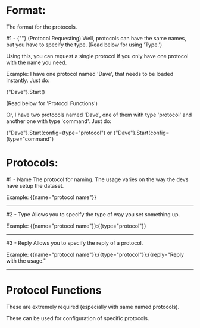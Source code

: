 # Format:
The format for the protocols.

#1 - {""} (Protocol Requesting)
Well, protocols can have the same names, but you have to specify the type. (Read below for using 'Type.')

Using this, you can request a single protocol if you only have one protocol with the name you need.

Example: I have one protocol named 'Dave', that needs to be loaded instantly. Just do:

{"Dave"}.Start()

(Read below for 'Protocol Functions')

Or, I have two protocols named 'Dave', one of them with type 'protocol' and another one with type 'command'. Just do:

{"Dave"}.Start(config=(type="protocol")
or
{"Dave"}.Start(config=(type="command")

# Protocols:
#1 - Name
The protocol for naming. The usage varies on the way the devs have setup the dataset.

Example: {{name="protocol name"}}

----

#2 - Type
Allows you to specify the type of way you set something up.

Example: {{name="protocol name"}}:{{type="protocol"}}

----

#3 - Reply
Allows you to specify the reply of a protocol.

Example: {{name="protocol name"}}:{{type="protocol"}}:{{reply="Reply with the usage."

----

# Protocol Functions
These are extremely required (especially with same named protocols).

These can be used for configuration of specific protocols.
